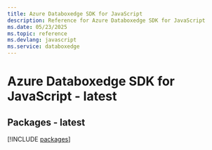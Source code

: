 ```yaml
---
title: Azure Databoxedge SDK for JavaScript
description: Reference for Azure Databoxedge SDK for JavaScript
ms.date: 05/23/2025
ms.topic: reference
ms.devlang: javascript
ms.service: databoxedge
---
```

# Azure Databoxedge SDK for JavaScript - latest
## Packages - latest
[!INCLUDE [packages](databoxedge-index.md)]